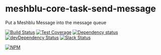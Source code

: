 # meshblu-core-task-send-message
Put a Meshblu Message into the message queue

[![Build Status](https://travis-ci.org/octoblu/meshblu-core-task-send-message.svg?branch=master)](https://travis-ci.org/octoblu/meshblu-core-task-send-message)
[![Test Coverage](https://codecov.io/gh/octoblu/meshblu-core-task-send-message/branch/master/graph/badge.svg)](https://codecov.io/gh/octoblu/meshblu-core-task-send-message)
[![Dependency status](http://img.shields.io/david/octoblu/meshblu-core-task-send-message.svg?style=flat)](https://david-dm.org/octoblu/meshblu-core-task-send-message)
[![devDependency Status](http://img.shields.io/david/dev/octoblu/meshblu-core-task-send-message.svg?style=flat)](https://david-dm.org/octoblu/meshblu-core-task-send-message#info=devDependencies)
[![Slack Status](http://community-slack.octoblu.com/badge.svg)](http://community-slack.octoblu.com)

[![NPM](https://nodei.co/npm/meshblu-core-task-send-message.svg?style=flat)](https://npmjs.org/package/meshblu-core-task-send-message)

